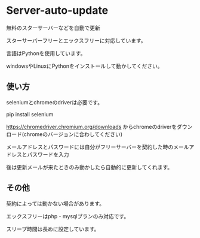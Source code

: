 # Server-auto-update
無料のスターサーバーなどを自動で更新

スターサーバーフリーとエックスフリーに対応しています。

言語はPythonを使用しています。

windowsやLinuxにPythonをインストールして動かしてください。

## 使い方
seleniumとchromeのdriverは必要です。

pip install selenium

https://chromedriver.chromium.org/downloads からchromeのdriverをダウンロード(chromeのバージョンに合わしてください)

メールアドレスとパスワードには自分がフリーサーバーを契約した時のメールアドレスとパスワードを入力

後は更新メールが来たときのみ動かしたら自動的に更新してくれます。

## その他
契約によっては動かない場合があります。

エックスフリーはphp・mysqlプランのみ対応です。

スリープ時間は長めに設定しています。
